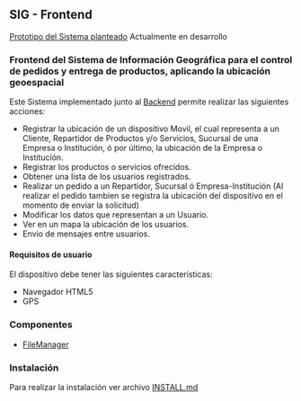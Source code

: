## SIG - Frontend

[Prototipo del Sistema planteado](https://sig.macx.tk/)
Actualmente en desarrollo

### Frontend del Sistema de Información Geográfica para el control de pedidos y entrega de productos, aplicando la ubicación geoespacial

Este Sistema implementado junto al [Backend](https://github.com/marceloalejoc/sig-backend) permite realizar las siguientes acciones:

- Registrar la ubicación de un dispositivo Movil, el cual representa a un Cliente, Repartidor de Productos y/o Servicios, Sucursal de una Empresa o Institución, ó por último, la ubicación de la Empresa o Institución.
- Registrar los productos o servicios ofrecidos.
- Obtener una lista de los usuarios registrados.
- Realizar un pedido a un Repartidor, Sucursal ó Empresa-Institución (Al realizar el pedido tambien se registra la ubicación del dispositivo en el momento de enviar la solicitud)
- Modificar los datos que representan a un Usuario.
- Ver en un mapa la ubicación de los usuarios.
- Envio de mensajes entre usuarios.

#### Requisitos de usuario

El dispositivo debe tener las siguientes características:

- Navegador HTML5
- GPS

### Componentes

- [FileManager](https://github.com/simogeo/Filemanager)

### Instalación

Para realizar la instalación ver archivo [INSTALL.md](INSTALL.md)
